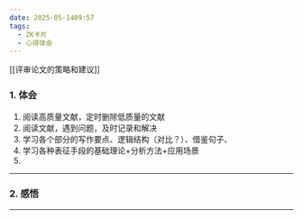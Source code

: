 ```yaml
---
date: 2025-05-1409:57
tags:
  - ZK卡片
  - 心得体会
---
```

[[评审论文的策略和建议]]

### 1. 体会 
1. 阅读高质量文献，定时删除低质量的文献
2. 阅读文献，遇到问题，及时记录和解决
3. 学习各个部分的写作要点、逻辑结构（对比？）、借鉴句子、
4. 学习各种表征手段的基础理论+分析方法+应用场景
5. 

---
### 2. 感悟 


---